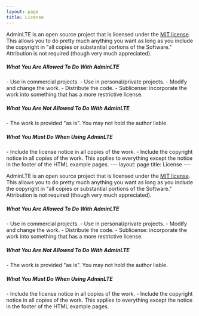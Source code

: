 ```yaml
---
layout: page
title: License
---
```


AdminLTE is an open source project that is licensed under the [MIT license](http://opensource.org/licenses/MIT). This allows you to do pretty much anything you want as long as you include the copyright in "all copies or substantial portions of the Software." Attribution is not required (though very much appreciated).

<h5 class="text-bold text-dark mt-3">What You Are <span class="text-success">Allowed</span> To Do With AdminLTE</h5>
- Use in commercial projects.
- Use in personal/private projects.
- Modify and change the work.
- Distribute the code.
- Sublicense: incorporate the work into something that has a more restrictive license.

<h5 class="text-bold text-dark mt-3">What You Are <span class="text-danger">Not Allowed</span> To Do With AdminLTE</h5>
- The work is provided "as is". You may not hold the author liable.

<h5 class="text-bold text-dark mt-3">What You <span class="text-warning">Must</span> Do When Using AdminLTE</h5>
- Include the license notice in all copies of the work.
- Include the copyright notice in all copies of the work. This applies to everything except the notice in the footer of the HTML example pages.
                                                                                                                                                                                                                                                                                                                                                                                                                                                                                                                                                                                                                                                                                                                                                                                                                                                                                                                                                                                                                                                                                                                                                                                                                                                                                                                                                                                                                                                                                                                                                                                                                                                                                                                                                                                                                                                                                                                                                                                                                                                                                                                                                                                                                                                                                                                                                                                                                                                                                                                                                                                                                                                                                                                                                                                                                                                                                                                                                                                                                                                                                                                                                                                                                                                                                                                                                                                                                                                                                                                                                                                                                                                                                                                                                                                                                                                                                                                                                                                               ---
layout: page
title: License
---

AdminLTE is an open source project that is licensed under the [MIT license](http://opensource.org/licenses/MIT). This allows you to do pretty much anything you want as long as you include the copyright in "all copies or substantial portions of the Software." Attribution is not required (though very much appreciated).

<h5 class="text-bold text-dark mt-3">What You Are <span class="text-success">Allowed</span> To Do With AdminLTE</h5>
- Use in commercial projects.
- Use in personal/private projects.
- Modify and change the work.
- Distribute the code.
- Sublicense: incorporate the work into something that has a more restrictive license.

<h5 class="text-bold text-dark mt-3">What You Are <span class="text-danger">Not Allowed</span> To Do With AdminLTE</h5>
- The work is provided "as is". You may not hold the author liable.

<h5 class="text-bold text-dark mt-3">What You <span class="text-warning">Must</span> Do When Using AdminLTE</h5>
- Include the license notice in all copies of the work.
- Include the copyright notice in all copies of the work. This applies to everything except the notice in the footer of the HTML example pages.
